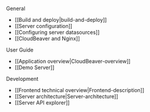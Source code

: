General  

   - [[Build and deploy|build-and-deploy]]
   - [[Server configuration]]
   - [[Configuring server datasources]]
   - [[CloudBeaver and Nginx]]

User Guide  

   - [[Application overview|CloudBeaver-overview]]
   - [[Demo Server]]

Development  

   - [[Frontend technical overview|Frontend-description]]
   - [[Server architecture|Server-architecture]]
   - [[Server API explorer]]